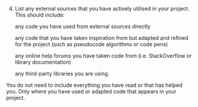 4. List any external sources that you have actively utilised in your project. 
This should include:

    any code you have used from external sources directly

    any code that you have taken inspiration from 
    but adapted and refined for the project (such as pseudocode algorithms or code pens)

    any online help forums you have taken code from (i.e. StackOverflow or library documentation)

    any third-party libraries you are using.

You do not need to include everything you have read or that has helped you. 
Only where you have used or adapted code that appears in your project.